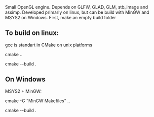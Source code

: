 Small OpenGL engine. Depends on GLFW, GLAD, GLM, stb_image and assimp. Developed primarly on linux, but can be build with MinGW and MSYS2 on Windows. 
First, make an empty build folder

## To build on linux:
gcc is standart in CMake on unix platforms

cmake ..

cmake --build .

## On Windows

MSYS2 + MinGW:

cmake -G "MinGW Makefiles" ..

cmake --build  .
